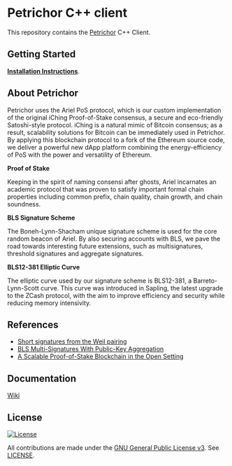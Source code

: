 # Petrichor C++ client

This repository contains the [Petrichor](https://petrichor-dev.com) C++ Client.


## Getting Started

**[Installation Instructions](https://https://github.com/petrichor-dev/petrichor/wiki/Installation-Instructions)**.


## About Petrichor

Petrichor uses the Ariel PoS protocol, which is our custom implementation of the original iChing Proof-of-Stake consensus, a secure and eco-friendly Satoshi-style protocol. iChing is a natural mimic of Bitcoin consensus; as a result, scalability solutions for Bitcoin can be immediately used in Petrichor. By applying this blockchain protocol to a fork of the Ethereum source code, we deliver a powerful new dApp platform combining the energy-efficiency of PoS with the power and versatility of Ethereum.

**Proof of Stake**

Keeping in the spirit of naming consensi after ghosts, Ariel incarnates an academic protocol that was proven to satisfy important formal chain properties including common prefix, chain quality, chain growth, and chain soundness.

**BLS Signature Scheme**

The Boneh-Lynn-Shacham unique signature scheme is used for the core random beacon of Ariel. By also securing accounts with BLS, we pave the road towards interesting future extensions, such as multisignatures, threshold signatures and aggregate signatures.

**BLS12-381 Elliptic Curve**

The elliptic curve used by our signature scheme is BLS12-381, a Barreto-Lynn-Scott curve. This curve was introduced in Sapling, the latest upgrade to the ZCash protocol, with the aim to improve efficiency and security while reducing memory intensivity.


## References
* [Short signatures from the Weil pairing](https://www.iacr.org/archive/asiacrypt2001/22480516.pdf)
* [BLS Multi-Signatures With Public-Key Aggregation](https://crypto.stanford.edu/~dabo/pubs/papers/BLSmultisig.html)
* [A Scalable Proof-of-Stake Blockchain in the Open Setting](https://eprint.iacr.org/2017/656.pdf)


## Documentation

[Wiki](https://github.com/petrichor-dev/petrichor/wiki)



## License

[![License](https://img.shields.io/github/license/ethereum/cpp-ethereum.svg)](LICENSE)

All contributions are made under the [GNU General Public License v3](https://www.gnu.org/licenses/gpl-3.0.en.html). See [LICENSE](LICENSE).
